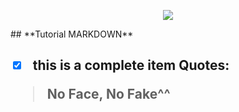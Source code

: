 
<p align ="center"> <img src="https://sv1.uphinhnhanh.com/images/2018/07/17/hp.png"> </p>
## **Tutorial MARKDOWN**  <h2>

- [x] this is a complete item
Quotes: 
>No Face, No Fake^^



